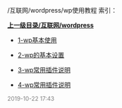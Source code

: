 /互联网/wordpress/wp使用教程 索引：


**[上一级目录/互联网/wordpress](/互联网/wordpress/index.md)**

- [1-wp基本使用](/互联网/wordpress/wp使用教程/1-wp基本使用.md)

- [2-wp的基本设置](/互联网/wordpress/wp使用教程/2-wp的基本设置.md)

- [3-wp常用插件说明](/互联网/wordpress/wp使用教程/3-wp常用插件说明.md)

- [4-wp常用插件说明](/互联网/wordpress/wp使用教程/4-wp常用插件说明.md)


<font size=2 color='grey'> 2019-10-22 17:43 </font>